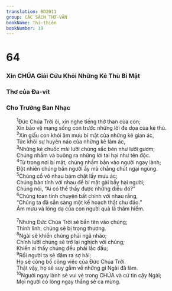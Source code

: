 ```yaml
---
translation: BD2011
group: CÁC SÁCH THƠ-VĂN
bookName: Thi-thiên 
bookNumber: 19
---
```


<div class="title"><h1>64</h1><h3>Xin CHÚA Giải Cứu Khỏi Những Kẻ Thù Bí Mật</h3><h3>Thơ của Ða-vít</h3><h3>Cho Trưởng Ban Nhạc</h3></div>
<span class="verse thi_64_1">  <sup>1</sup>Ðức Chúa Trời ôi, xin nghe tiếng thở than của con;<br/>  Xin bảo vệ mạng sống con trước những lời đe dọa của kẻ thù.<br/></span>
<span class="verse thi_64_2">  <sup>2</sup>Xin giấu con khỏi âm mưu bí mật của những kẻ gian ác,<br/>  Tức khỏi sự huyên náo của những kẻ làm ác,<br/></span>
<span class="verse thi_64_3">  <sup>3</sup>Những kẻ chuốc mài lưỡi chúng sắc bén như lưỡi gươm;<br/>  Chúng nhắm và buông ra những lời tai hại như tên độc.<br/></span>
<span class="verse thi_64_4">  <sup>4</sup>Từ trong nơi bí mật, chúng nhắm bắn vào người ngay lành;<br/>  Ðột nhiên chúng bắn người ấy mà chẳng chút ngại ngùng.<br/></span>
<span class="verse thi_64_5">  <sup>5</sup>Chúng cổ võ nhau bám chặt lấy mưu ác;<br/>  Chúng bàn tính với nhau để bí mật gài bẫy hại người;<br/>  Chúng nói, “Ai có thể thấy được những điều đó?”<br/></span>
<span class="verse thi_64_6">  <sup>6</sup>Chúng toan tính chuyện bất chính với nhau rằng,<br/>  “Chúng ta đã sẵn sàng một kế hoạch thật chu đáo.”<br/>  Âm mưu và lòng dạ của con người quả là thâm hiểm.<br/><br/></span>
<span class="verse thi_64_7">  <sup>7</sup>Nhưng Ðức Chúa Trời sẽ bắn tên vào chúng;<br/>  Thình lình, chúng sẽ bị trọng thương.<br/></span>
<span class="verse thi_64_8">  <sup>8</sup>Ngài sẽ khiến chúng phải ngã nhào;<br/>  Chính lưỡi chúng sẽ trở lại nghịch với chúng;<br/>  Khiến ai thấy chúng đều phải lắc đầu;<br/></span>
<span class="verse thi_64_9">  <sup>9</sup>Rồi người ta sẽ đâm ra sợ hãi;<br/>  Họ sẽ công bố công việc của Ðức Chúa Trời.<br/>  Thật vậy, họ sẽ suy gẫm về những gì Ngài đã làm.<br/></span>
<span class="verse thi_64_10">  <sup>10</sup>Người ngay lành sẽ vui vẻ trong CHÚA và cứ tin cậy Ngài;<br/>  Mọi người có lòng ngay thẳng sẽ ca mừng.<br/></span>
